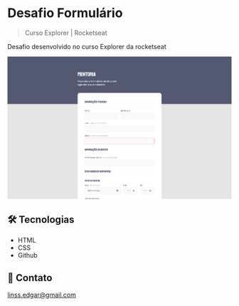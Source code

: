 # Desafio Formulário

> Curso Explorer | Rocketseat

Desafio desenvolvido no curso Explorer da rocketseat

![preview](./.github/preview.png)


## 🛠 Tecnologias

- HTML
- CSS
- Github

## 📩 Contato

linss.edgar@gmail.com
